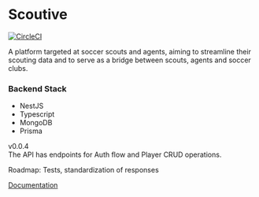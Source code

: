 # Scoutive 
[![CircleCI](https://dl.circleci.com/status-badge/img/gh/jorgeguberte/scoutiveserver/tree/main.svg?style=shield&circle-token=b0fe1eb3a5ed6cdc04aaefcf0aca72e5b9927fa0)](https://dl.circleci.com/status-badge/redirect/gh/jorgeguberte/scoutiveserver/tree/main)

A platform targeted at soccer scouts and agents, aiming to streamline their scouting data and to serve as a bridge between scouts, agents and soccer clubs.


### Backend Stack
- NestJS
- Typescript
- MongoDB
- Prisma

v0.0.4  
The API has endpoints for Auth flow and Player CRUD operations.

Roadmap: Tests, standardization of responses

[Documentation](https://scoutive-backend.herokuapp.com/docs)

<br>


